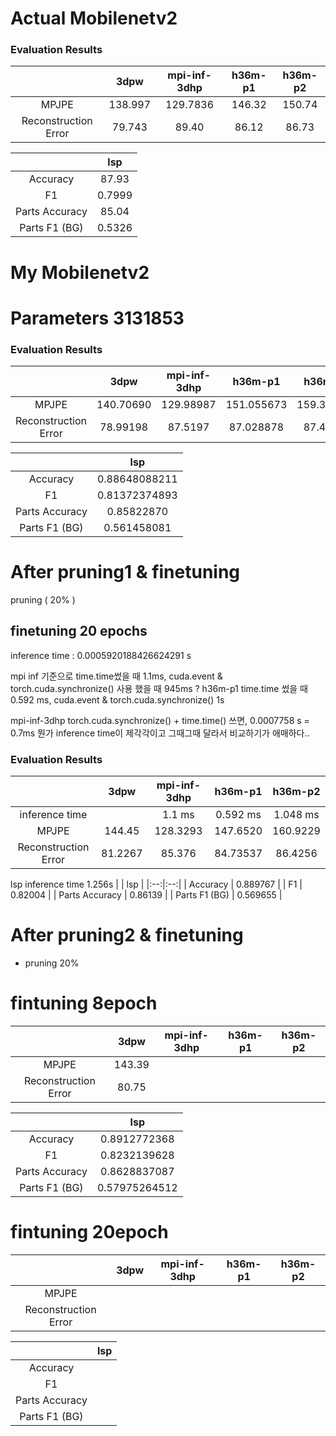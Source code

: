 # Actual Mobilenetv2


### Evaluation Results

|  | 3dpw | mpi-inf-3dhp | h36m-p1 | h36m-p2 |
|:--:|:--:|:--:|:--:|:--:|
| MPJPE | 138.997 | 129.7836 | 146.32 | 150.74 |
| Reconstruction Error | 79.743 | 89.40 | 86.12 | 86.73 | 


| | lsp | 
|:--:|:--:|
| Accuracy | 87.93 |
| F1 | 0.7999 |
| Parts Accuracy | 85.04 |
| Parts F1 (BG) | 0.5326 | 

# My Mobilenetv2

# Parameters 3131853

### Evaluation Results

|  | 3dpw | mpi-inf-3dhp | h36m-p1 | h36m-p2 |
|:--:|:--:|:--:|:--:|:--:|
| MPJPE | 140.70690 | 129.98987 | 151.055673 | 159.322326 |
| Reconstruction Error | 78.99198 | 87.5197 | 87.028878 | 87.49994 | 


| | lsp | 
|:--:|:--:|
| Accuracy | 0.88648088211 |
| F1 |  0.81372374893 |
| Parts Accuracy |  0.85822870 |
| Parts F1 (BG) | 0.561458081 |

# After pruning1 & finetuning 
pruning ( 20% )
## finetuning 20 epochs

inference time :  0.0005920188426624291 s

mpi inf 기준으로 time.time썼을 때 1.1ms, cuda.event & torch.cuda.synchronize() 사용 했을 때 945ms ?
h36m-p1 time.time 썼을 때 0.592 ms, cuda.event & torch.cuda.synchronize() 1s

mpi-inf-3dhp torch.cuda.synchronize() + time.time() 쓰면, 0.0007758 s = 0.7ms
뭔가 inference time이 제각각이고 그때그때 달라서 비교하기가 애매하다..

### Evaluation Results

|  | 3dpw | mpi-inf-3dhp | h36m-p1 | h36m-p2 |
|:--:|:--:|:--:|:--:|:--:|
| inference time |  | 1.1 ms | 0.592 ms | 1.048 ms |
| MPJPE | 144.45 | 128.3293 | 147.6520 | 160.9229 |
| Reconstruction Error | 81.2267 | 85.376 | 84.73537 | 86.4256 | 

lsp inference time 1.256s 
| | lsp | 
|:--:|:--:|
| Accuracy | 0.889767 |
| F1 | 0.82004 |
| Parts Accuracy | 0.86139 |
| Parts F1 (BG) | 0.569655 |

# After pruning2 & finetuning 
+ pruning 20%
# fintuning 8epoch
|  | 3dpw | mpi-inf-3dhp | h36m-p1 | h36m-p2 |
|:--:|:--:|:--:|:--:|:--:|
| MPJPE | 143.39 |  |  |  |
| Reconstruction Error | 80.75 |  |  |  | 


| | lsp | 
|:--:|:--:|
| Accuracy | 0.8912772368 |
| F1 | 0.8232139628 |
| Parts Accuracy | 0.8628837087 |
| Parts F1 (BG) | 0.57975264512 |

# fintuning 20epoch
|  | 3dpw | mpi-inf-3dhp | h36m-p1 | h36m-p2 |
|:--:|:--:|:--:|:--:|:--:|
| MPJPE |  |  |  |  |
| Reconstruction Error |  |  |  |  | 


| | lsp | 
|:--:|:--:|
| Accuracy |  |
| F1 |  |
| Parts Accuracy |  |
| Parts F1 (BG) |  |
